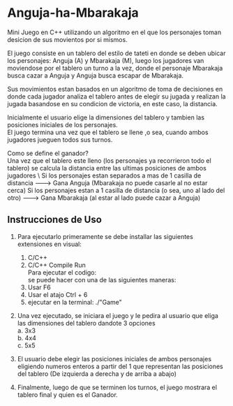 # Anguja-ha-Mbarakaja
Mini Juego en C++ utilizando un algoritmo en el que los personajes toman desicion de sus movientos por si mismos.

El juego consiste en un tablero del estilo de tateti en donde se deben ubicar los personajes: Anguja (A) y Mbarakaja (M), luego los jugadores van moviendose por el tablero un turno a la vez, 
donde el personaje Mbarakaja busca cazar a Anguja y Anguja busca escapar de Mbarakaja.

Sus movimientos estan basados en un algoritmo de toma de decisiones en donde cada jugador analiza el tablero antes de elegir su jugada y realizan la jugada basandose en su condicion de victoria, en este caso, la distancia.

Inicialmente el usuario elige la dimensiones del tablero y tambien las posiciones iniciales de los personajes. \
El juego termina una vez que el tablero se llene ,o sea, cuando ambos jugadores jueguen todos sus turnos.

Como se define el ganador? \
Una vez que el tablero este lleno (los personajes ya recorrieron todo el tablero) se calcula la distancia entre las ultimas posiciones de ambos jugadores \ 
Si los personajes estan separados a mas de 1 casilla de distancia ---> Gana Anguja (Mbarakaja no puede casarle al no estar cerca)
Si los personajes estan a 1 casilla de distancia (o sea, uno al lado del otro) ---> Gana Mbarakaja (al estar al lado puede cazar a Anguja) 


## Instrucciones de Uso
1. Para ejecutarlo primeramente se debe installar las siguientes extensiones en visual:
     1. C/C++
     2. C/C++ Compile Run  \
 Para ejecutar el codigo: \
 se puede hacer con una de las siguientes maneras:
    1. Usar F6
    2. Usar el atajo Ctrl + 6
    3. ejecutar en la terminal: ./"Game"
2. Una vez ejecutado, se iniciara el juego y le pedira al usuario que eliga las dimensiones del tablero dandote 3 opciones \
   a. 3x3 \
   b. 4x4 \
   c. 5x5 
3. El usuario debe elegir las posiciones iniciales de ambos personajes eligiendo numeros enteros a partir del 1 que representan las posiciones del tablero (De izquierda a derecha y de arriba a abajo)

4. Finalmente, luego de que se terminen los turnos, el juego mostrara el tablero final y quien es el Ganador. 


